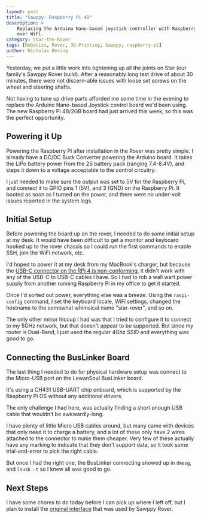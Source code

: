 ```yaml
---
layout: post
title: "Sawppy: Raspberry Pi 4B"
description: >
    Replacing the Arduino Nano-based joystick controller with Raspberry Pi 4B
    over WiFi.
category: Star-the-Rover
tags: [Robotics, Rover, 3D-Printing, Sawppy, raspberry-pi]
author: Nicholas Bering
---
```


Yesterday, we put a little work into tightening up all the joints on Star (our
family's Sawppy Rover build). After a reasonably long test drive of about 30
minutes, there were not discern-able issues with loose set screws on the wheel
and steering shafts.

Not having to tune up drive parts afforded me some time in the evening to
replace the Arduino Nano-based Joystick control board we'd been using. The new
Raspberry Pi 4B/2GB board had just arrived this week, so this was the perfect
opportunity.

## Powering it Up

Powering the Raspberry Pi after installation in the Rover was pretty simple. I
already have a DC/DC Buck Converter powering the Arduino board. It takes the
LiPo battery power from the 2S battery pack (ranging 7.4-8.4V), and steps it
down to a voltage acceptable to the control circuitry.

I just needed to make sure the output was set to 5V for the Raspberry Pi, and
connect it to GPIO pins 1 (5V), and 3 (GND) on the Raspberry Pi. It booted as
soon as I turned on the power, and there were no under-volt issues reported in
the system logs.

## Initial Setup

Before powering the board up on the rover, I needed to do some initial setup at
my desk. It would have been difficult to get a monitor and keyboard hooked up
to the rover chassis so I could run the first commands to enable SSH, join the
WiFi network, etc.

I'd hoped to power it at my desk from my MacBook's charger, but because the
[USB-C connector on the RPi 4 is non-conforming][1], it didn't work with any of
the USB-C to USB-C cables I have. So I had to rob a wall wart power supply from
another running Raspberry Pi in my office to get it started.

Once I'd sorted out power, everything else was a breeze. Using the `raspi-config`
command, I set the keyboard locale, WiFi settings, changed the hostname to the
somewhat whimsical name "star-rover", and so on.

The only other minor hiccup I had was that I tried to configure it to connect to
my 5GHz network, but that doesn't appear to be supported. But since my router is
Dual-Band, I just used the regular 4Ghz SSID and everything was good to go.

## Connecting the BusLinker Board

The last thing I needed to do for physical hardware setup was connect to the
Micro-USB port on the LewanSoul BusLinker board.

It's using a CH431 USB-UART chip onboard, which is supported by the Raspberry Pi
OS without any additional drivers.

The only challenge I had here, was actually finding a short enough USB cable
that wouldn't be awkwardly-long.

I have plenty of little Micro USB cables around, but many came with devices that
only need it to charge a battery, and a lot of these only have 2 wires attached
to the connector to make them cheaper. Very few of these actually have any
marking to indicate that they don't support data, so it took some trial-and-error
to pick the right cable.

But once I had the right one, the BusLinker connecting showed up in `dmesg`, and
`lsusb -t` so I knew all was good to go.

## Next Steps

I have some chores to do today before I can pick up where I left off, but I plan
to install the [original interface][2] that was used by Sawppy Rover.

[1]: https://hackaday.com/2019/07/16/exploring-the-raspberry-pi-4-usb-c-issue-in-depth/
[2]: https://github.com/Roger-random/Sawppy_Rover/blob/main/docs/SGVHAK%20Rover%20Software.md
